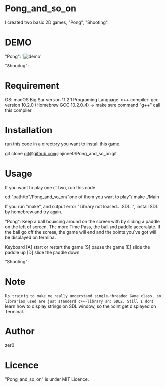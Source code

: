# Pong_and_so_on
I created two basic 2D games, "Pong", "Shooting".

# DEMO
"Pong":
'![demo](https://raw.github.com/wiki/jinjinne0/Pong_and_so_on/images.gif/Pong_sample.gif)'

"Shooting":


# Requirement
OS: macOS Big Sur version 11.2.1
Programing Language: c++
compiler: gcc version 10.2.0 (Homebrew GCC 10.2.0_4)
→ make sure command "g++" call this compiler

# Installation
run this code in a directory you want to install this game.

git clone git@github.com:jinjinne0/Pong_and_so_on.git

# Usage
If you want to play one of two, run this code.

cd "path/to"/Pong_and_so_on/"one of them you want to play"/
make
./Main

If you run "make", and output error "Library not loaded....SDL..", install SDL by homebrew and try again.

"Pong": Keep a ball bouncing around on the screen with by sliding a paddle on the left of screen. The more Time Pass, the ball and paddle acceralate. If the ball go off the screen, the game will end and the points you`ve got will be displayed on terminal.

Keyboard
[A] start or restart the game 
[S] pause the game
[E] slide the paddle up
[D] slide the paddle down 

"Shooting":

# Note
It`s trainig to make me really understand single-threaded Game class,
so libraries used are just standerd c++-library and SDL2.
Still I don`t learn how to display strings on SDL window, so the point get displayed on Terminal.

# Author
zer0

# Licence
"Pong_and_so_on" is under MIT Licence.